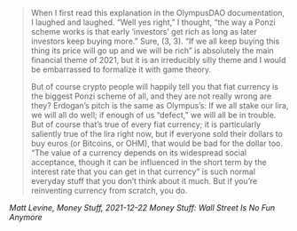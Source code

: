 > When I first read this explanation in the OlympusDAO documentation, I laughed and laughed. “Well yes right,” I thought, “the way a Ponzi scheme works is that early ‘investors’ get rich as long as later investors keep buying more.” Sure, (3, 3). “If we all keep buying this thing its price will go up and we will be rich” is absolutely the main financial theme of 2021, but it is an irreducibly silly theme and I would be embarrassed to formalize it with game theory. 
>
> But of course crypto people will happily tell you that fiat currency is the biggest Ponzi scheme of all, and they are not really wrong are they? Erdogan’s pitch is the same as Olympus’s: If we all stake our lira, we will all do well; if enough of us “defect,” we will all be in trouble. But of course that’s true of every fiat currency; it is particularly saliently true of the lira right now, but if everyone sold their dollars to buy euros (or Bitcoins, or OHM), that would be bad for the dollar too. “The value of a currency depends on its widespread social acceptance, though it can be influenced in the short term by the interest rate that you can get in that currency” is such normal everyday stuff that you don’t think about it much. But if you’re reinventing currency from scratch, you do.

<cite>Matt Levine, Money Stuff, 2021-12-22 Money Stuff: Wall Street Is No Fun Anymore</cite>